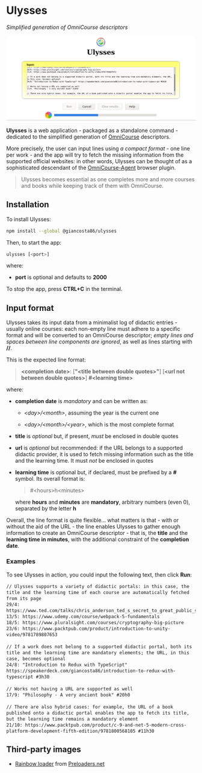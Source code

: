 # Ulysses

_Simplified generation of OmniCourse descriptors_

![Main screen](https://github.com/giancosta86/ulysses/blob/main/screenshots/main.png)

**Ulysses** is a web application - packaged as a standalone command - dedicated to the simplified generation of [OmniCourse](https://github.com/giancosta86/OmniCourse) descriptors.

More precisely, the user can input lines using _a compact format_ - one line per work - and the app will try to fetch the missing information from the supported official websites: in other words, Ulysses can be thought of as a sophisticated descendant of the [OmniCourse-Agent](https://github.com/giancosta86/OmniCourse-Agent) browser plugin.

> Ulysses becomes essential as one completes more and more courses and books while keeping track of them with OmniCourse.

## Installation

To install Ulysses:

```bash
npm install --global @giancosta86/ulysses
```

Then, to start the app:

```bash
ulysses [<port>]
```

where:

- **port** is optional and defaults to **2000**

To stop the app, press **CTRL+C** in the terminal.

## Input format

Ulysses takes its input data from a minimalist log of didactic entries - usually online courses: each non-empty line must adhere to a specific format and will be converted to an OmniCourse descriptor; _empty lines and spaces between line components are ignored_, as well as lines starting with **//**.

This is the expected line format:

> **\<completion date>**: [**"\<title between double quotes>"**] [**\<url not between double quotes>**] **#\<learning time>**

where:

- **completion date** is _mandatory_ and can be written as:

  - _\<day>/\<month>_, assuming the year is the current one

  - _\<day>/\<month>/\<year>_, which is the most complete format

- **title** is _optional_ but, if present, _must_ be enclosed in double quotes

- **url** is _optional_ but recommended: if the URL belongs to a supported didactic provider, it is used to fetch missing information such as the title and the learning time. It must _not_ be enclosed in quotes

- **learning time** is optional but, if declared, must be prefixed by a **#** symbol. Its overall format is:

  > #\<hours>h\<minutes>

  where **hours** and **minutes** are **mandatory**, arbitrary numbers (even 0), separated by the letter **h**

Overall, the line format is quite flexible... what matters is that - with or without the aid of the URL - the line enables Ulysses to gather enough information to create an OmniCourse descriptor - that is, the **title** and the **learning time in minutes**, with the additional constraint of the **completion date**.

### Examples

To see Ulysses in action, you could input the following text, then click **Run**:

```
// Ulysses supports a variety of didactic portals: in this case, the title and the learning time of each course are automatically fetched from its page
29/4: https://www.ted.com/talks/chris_anderson_ted_s_secret_to_great_public_speaking
13/5: https://www.udemy.com/course/webpack-5-fundamentals
18/5: https://www.pluralsight.com/courses/cryptography-big-picture
23/6: https://www.packtpub.com/product/introduction-to-unity-video/9781789807653

// If a work does not belong to a supported didactic portal, both its title and the learning time are mandatory elements; the URL, in this case, becomes optional
24/8: "Introduction to Redux with TypeScript" https://speakerdeck.com/giancosta86/introduction-to-redux-with-typescript #3h30

// Works not having a URL are supported as well
17/9: "Philosophy - A very ancient book" #20h0

// There are also hybrid cases: for example, the URL of a book published onto a didactic portal enables the app to fetch its title, but the learning time remains a mandatory element
21/10: https://www.packtpub.com/product/c-9-and-net-5-modern-cross-platform-development-fifth-edition/9781800568105 #11h30
```

## Third-party images

- [Rainbow loader](https://icons8.com/preloaders/en/circular/rainbow/) from [Preloaders.net](https://icons8.com/preloaders/)
